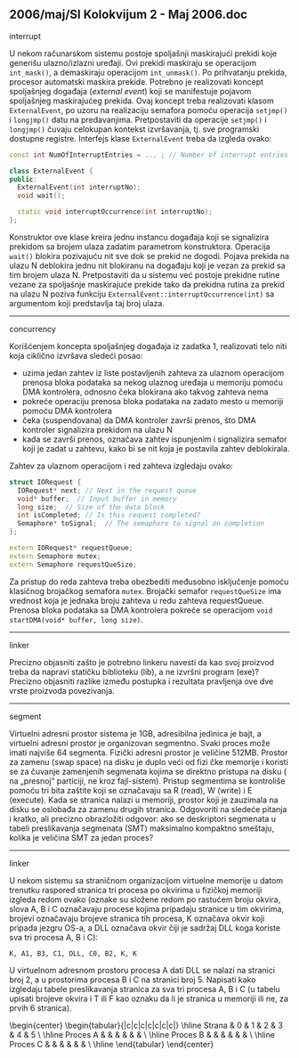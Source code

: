 2006/maj/SI Kolokvijum 2 - Maj 2006.doc
--------------------------------------------------------------------------------
interrupt

U nekom računarskom sistemu postoje spoljašnji maskirajući prekidi koje generišu
ulazno/izlazni uređaji.  Ovi prekidi maskiraju se operacijom
`int_mask()`,  a demaskiraju
operacijom `int_unmask()`. Po prihvatanju prekida, procesor automatski maskira prekide.
Potrebno je realizovati koncept spoljašnjeg događaja (*external event*) koji se manifestuje
pojavom spoljašnjeg maskirajućeg prekida.  Ovaj koncept treba realizovati klasom
`ExternalEvent`, po uzoru na realizaciju semafora pomoću operacija `setjmp()`  i `longjmp()`
datu na predavanjima. Pretpostaviti da operacije
`setjmp()`  i `longjmp()` čuvaju celokupan
kontekst izvršavanja, tj. sve programski dostupne registre.  Interfejs klase `ExternalEvent`
treba da izgleda ovako:
```cpp
const int NumOfInterruptEntries = ... ; // Number of interrupt entries

class ExternalEvent {
public:
  ExternalEvent(int interruptNo);
  void wait();

  static void interruptOccurrence(int interruptNo);
};
```
Konstruktor ove klase kreira jednu instancu događaja koji se signalizira prekidom sa brojem
ulaza zadatim parametrom konstruktora. Operacija `wait()` blokira pozivajuću nit sve dok se
prekid ne dogodi. Pojava prekida na ulazu N deblokira jednu nit blokiranu na događaju koji je
vezan za prekid sa tim brojem ulaza N. Pretpostaviti da u sistemu već postoje prekidne rutine
vezane za spoljašnje maskirajuće prekide tako da prekidna rutina za prekid na ulazu N poziva
funkciju
`ExternalEvent::interruptOccurrence(int)` sa argumentom koji predstavlja taj
broj ulaza.

--------------------------------------------------------------------------------
concurrency

Korišćenjem koncepta spoljašnjeg događaja iz zadatka 1, realizovati telo niti koja ciklično
izvršava sledeći posao:

- uzima jedan zahtev iz liste postavljenih zahteva za ulaznom operacijom prenosa bloka
podataka sa nekog ulaznog uređaja u memoriju pomoću DMA kontrolera, odnosno
čeka blokirana ako takvog zahteva nema
- pokreće operaciju prenosa bloka podataka na zadato mesto u memoriji pomoću DMA
kontrolera
- čeka (suspendovana) da DMA kontroler završi prenos, što DMA kontroler signalizira
prekidom na ulazu N
- kada se završi prenos, označava zahtev ispunjenim i signalizira semafor koji je zadat u
zahtevu, kako bi se nit koja je postavila zahtev deblokirala.

Zahtev za ulaznom operacijom i red zahteva izgledaju ovako:
```cpp
struct IORequest {
  IORequest* next; // Next in the request queue
  void* buffer;  // Input buffer in memory
  long size;  // Size of the data block
  int isCompleted; // Is this request completed?
  Semaphore* toSignal;  // The semaphore to signal on completion
};

extern IORequest* requestQueue;
extern Semaphore mutex;
extern Semaphore requestQueSize;
```
Za pristup do reda zahteva treba obezbediti međusobno isključenje pomoću klasičnog
brojačkog semafora `mutex`. Brojački semafor `requestQueSize` ima vrednost koja je jednaka
broju zahteva u redu zahteva requestQueue. Prenosa bloka podataka sa DMA kontrolera
pokreće se operacijom `void startDMA(void* buffer, long size)`.

--------------------------------------------------------------------------------
linker

Precizno objasniti zašto je potrebno linkeru navesti da kao svoj proizvod treba da napravi
statičku biblioteku (lib),  a ne izvršni program (exe)?  Precizno objasniti razlike između
postupka i rezultata pravljenja ove dve vrste proizvoda povezivanja.

--------------------------------------------------------------------------------
segment

Virtuelni adresni prostor sistema je 1GB,  adresibilna jedinica je bajt, a virtuelni adresni
prostor je organizovan segmentno. Svaki proces može imati najviše 64 segmenta. Fizički
adresni prostor je veličine 512MB. Prostor za zamenu (swap space) na disku je duplo veći od
fizi čke memorije i koristi se za čuvanje zamenjenih segmenata kojima se direktno pristupa na
disku (   na „presnoj“ particiji, ne kroz fajl-sistem). Pristup segmentima se kontroliše pomoću tri
bita zaštite koji se označavaju sa R (read), W (write) i E (execute). Kada se stranica nalazi u
memoriji,   prostor koji je zauzimala na disku se oslobađa za
zamenu drugih stranica. Odgovoriti na sledeće pitanja i kratko,  ali precizno obrazložiti
odgovor: ako se deskriptori segmenata u tabeli preslikavanja segmenata (SMT) maksimalno
kompaktno smeštaju, kolika je veličina SMT za jedan proces?

--------------------------------------------------------------------------------
linker

U nekom sistemu sa straničnom organizacijom virtuelne memorije u datom trenutku raspored
stranica tri procesa po okvirima u fizičkoj memoriji izgleda redom ovako (oznake su složene
redom po rastućem broju okvira, slova A, B i C označavaju procese kojima pripadaju stranice
u tim okvirima,  brojevi označavaju brojeve stranica tih procesa,  K označava okvir koji
pripada jezgru OS-a, a DLL označava okvir čiji je sadržaj DLL koga koriste sva tri procesa A,
B i C):

`K, A1, B3, C1, DLL, C0, B2, K, K`

U virtuelnom adresnom prostoru procesa A dati DLL se nalazi na stranici broj 2,  a u
prostorima procesa B i C na stranici broj 5. Napisati kako izgledaju tabele preslikavanja
stranica za sva tri procesa A, B i C (u tabelu upisati brojeve okvira i T ili F kao oznaku da li je
stranica u memoriji ili ne, za prvih 6 stranica).

\begin{center}
\begin{tabular}{|c|c|c|c|c|c|c|}
\hline
Strana & 0 & 1 & 2 & 3 & 4 & 5 \\
\hline
Proces  A & & & & & &  \\
\hline
Proces  B & & & & & &  \\
\hline
Proces  C & & & & & &  \\
\hline
\end{tabular}
\end{center}




